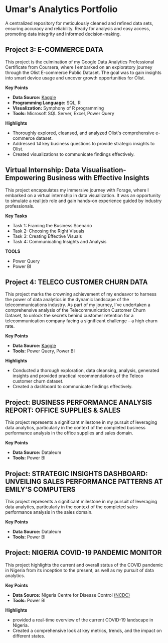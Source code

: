 # Umar's Analytics Portfolio

A centralized repository for meticulously cleaned and refined data sets, ensuring accuracy and reliability. Ready for analysis and easy access, promoting data integrity and informed decision-making. 




## Project 3: E-COMMERCE DATA

This project is the culmination of my Google Data Analytics Professional Certificate from Coursera, where I embarked on an exploratory journey through the Olist E-commerce Public Dataset. The goal was to gain insights into smart device usage and uncover growth opportunities for Olist.

__Key Points__

* __Data Source:__ [Kaggle](https://www.kaggle.com/datasets/olistbr/brazilian-ecommerce)
* __Programming Language:__ SQL, R
* __Visualization:__ Symphony of R programming
* __Tools:__ Microsoft SQL Server, Excel, Power Query

__Highlights__

* Thoroughly explored, cleansed, and analyzed Olist's comprehensive e-commerce dataset.
* Addressed _14_ key business questions to provide strategic insights to Olist.
* Created visualizations to communicate findings effectively.

## Virtual Internship: Data Visualisation-Empowering Business with Effective Insights

This project encapsulates my immersive journey with Forage, where I embarked on a virtual internship in data visualization. It was an opportunity to simulate a real job role and gain hands-on experience guided by industry professionals.

__Key Tasks__
* Task 1: Framing the Business Scenario
* Task 2: Choosing the Right Visuals
* Task 3: Creating Effective Visuals
* Task 4: Communicating Insights and Analysis

__TOOLS__
* Power Query
* Power BI

## Project 4: TELECO CUSTOMER CHURN DATA

This project marks the crowning achievement of my endeavor to harness the power of data analytics in the dynamic landscape of the telecommunications industry. As part of my journey, I've undertaken a comprehensive analysis of the Telecommunication Customer Churn Dataset, to unlock the secrets behind customer retention for a telecommunication company facing a significant challenge – a high churn rate.

__Key Points__

* __Data Source:__ [Kaggle](https://www.kaggle.com/datasets/blastchar/telco-customer-churn/data)
* __Tools:__ Power Query, Power BI

__Highlights__

* Conducted a thorough exploration, data cleansing, analysis, generated insights and provided practical recommendations of the Teleco customer churn dataset.
* Created a dashboard to communicate findings effectively.

## Project: BUSINESS PERFORMANCE ANALYSIS REPORT: OFFICE SUPPLIES & SALES

This project represents a significant milestone in my pursuit of leveraging data analytics, particularly in the context of the completed business performance analysis in the office supplies and sales domain.

__Key Points__

* __Data Source:__ Dataleum
* __Tools:__ Power BI

## Project: STRATEGIC INSIGHTS DASHBOARD: UNVEILING SALES PERFORMANCE PATTERNS AT EMILY'S COMPUTERS

This project represents a significant milestone in my pursuit of leveraging data analytics, particularly in the context of the completed sales performance analysis in the sales domain.

__Key Points__

* __Data Source:__ Dataleum
* __Tools:__ Power BI

## Project: NIGERIA COVID-19 PANDEMIC MONITOR
This project highlights the current and overall status of the COVID pandemic in Nigeria from its inception to the present, as well as my pursuit of data analytics.

__Key Points__

* __Data Source:__ Nigeria Centre for Disease Control [(NCDC)](https://covid19.ncdc.gov.ng/)
* __Tools:__ Power BI

__Highlights__

* provided a real-time overview of the current COVID-19 landscape in Nigeria.
* Created a comprehensive look at key metrics, trends, and the impact on different states.
